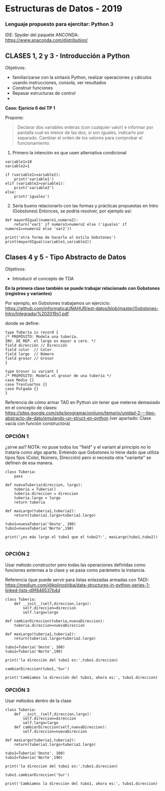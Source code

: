 # Estructuras de Datos - 2019

### Lenguaje propuesto para ejercitar: Python 3
IDE: Spyder del paquete ANCONDA: https://www.anaconda.com/distribution/


## CLASES 1, 2 y 3 - Introducción a Python 

Objetivos: 
* familiarizarse con la sintaxis Python, realizar operaciones y cálculos usando instrucciones, consola, ver resultados
* Construir funciones
* Repasar estructuras de control
* 

**Caso: Ejericio 6 del TP 1**

Propone: 
>Declarar dos variables enteras (con cualquier valor) e informar por pantalla cual es menor de las dos, si son iguales, indicarlo por separado. Cambiar el orden de los valores para comprobar el funcionamiento.


1) Primero la intención es que usen alternativa condicional
```
variable1=10
variable2=1

if (variable1>variable2):
    print('variable1')
elif (variable2>variable1):
    print('variable2')
else:
    print('iguales')
```

2) Sería bueno relacionarlo con las formas y prácticas propuestas en Intro (Gobstones)
Entonces, se podría resolver, por ejemplo así:
```
def mayorOIgual(numero1,numero2):
    return('var1' if numero1>numero2 else ('iguales' if numero1==numero2 else 'var2'))

print('otra forma de hacerlo al estilo Gobstones')
print(mayorOIgual(variable1,variable2))
```

## Clases 4 y 5  - Tipo Abstracto de Datos

Objetivos:
 * Introducir el concepto de TDA

**En la primera clase también se puede trabajar relacionado con Gobstones (registros y variantes)**

Por ejemplo, en Gobstones trabajamos un ejercicio: https://github.com/informaticaUNAHUR/est-datos/blob/master/Gobstones-Intro/Integrador%202019s1.pdf

donde se define:

```
type Tubería is record {
/* PROPÓSITO: Modela una tubería.
INV. DE REP. el largo es mayor a cero. */
field dirección // Dirección
field color  // Color
field largo  // Número
field grosor // Grosor
}

type Grosor is variant {
/* PROPÓSITO: Modela el grosor de una tubería */
case Medio {}
case TresCuartos {}
case Pulgada {}
}

```


Referencia de cómo armar TAD en Python sin tener que meterse demasiado en el concepto de clases:
https://sites.google.com/site/programacioniiuno/temario/unidad-2---tipo-abstracto-de-dato/emulando-un-struct-en-python
(ver apartado: Clase vacía con función constructora)

### OPCIÓN 1 
¿sirve así? NOTA: no puse todos los "field" y el variant al principio no lo trataría como algo aparte. Entiendo que Gobstones lo tiene dado que utiliza tipos fijos (Color, Número, Dirección) pero si necesita otra "variante" se definen de esa manera. 

```
class Tuberia:
    pass

def nuevaTuberia(direccion, largo):
    tuberia = Tuberia()
    tuberia.direccion = direccion
    tuberia.largo = largo
    return tuberia

def masLargo(tuberia1,tuberia2):
    return(tuberia1.largo>tuberia2.largo)

tubo1=nuevaTuberia('Oeste', 100)
tubo2=nuevaTuberia('Norte',190)

print('¿es más largo el tubo1 que el tubo2?:', masLargo(tubo1,tubo2))


```

### OPCIÓN 2

Usar método constructor pero todas las operaciones definidas como funciones externas a la clase y se pasa como parámetro la instancia.

Referencia (que puede servir para listas enlazadas armadas con TAD): https://medium.com/@kojinoshiba/data-structures-in-python-series-1-linked-lists-d9f848537b4d

```
class Tuberia:
	def __init__(self,direccion,largo):
		self.direccion=direccion
		self.largo=largo
		
def cambiarDireccion(tuberia,nuevaDireccion):
	tuberia.direccion=nuevaDireccion

def masLargo(tuberia1,tuberia2):
	return(tuberia1.largo>tuberia2.largo)

tubo1=Tuberia('Oeste', 100)
tubo2=Tuberia('Norte',190)

print('la dirección del tubo1 es:',tubo1.direccion)

cambiarDireccion(tubo1,'Sur')

print('Cambiamos la dirección del tubo1, ahora es:', tubo1.direccion)
```
### OPCIÓN 3

Usar métodos dentro de la clase

```
class Tuberia:
	def __init__(self,direccion,largo):
		self.direccion=direccion
		self.largo=largo
	def cambiarDireccion(self,nuevaDireccion):
		self.direccion=nuevaDireccion

def masLargo(tuberia1,tuberia2):
	return(tuberia1.largo>tuberia2.largo)

tubo1=Tuberia('Oeste', 100)
tubo2=Tuberia('Norte',190)

print('la direccion del tubo1 es:',tubo1.direccion)

tubo1.cambiarDireccion('Sur')

print('Cambiamos la direccion del tubo1, ahora es:', tubo1.direccion)
````


